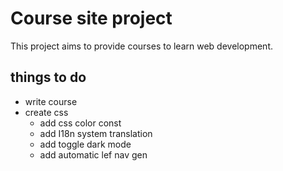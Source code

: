 # Course site project
This project aims to provide courses to learn web development.

## things to do
- write course
- create css
    - add css color const
    - add I18n system translation
    - add toggle dark mode
    - add automatic lef nav gen
